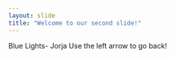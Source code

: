 ```yaml
---
layout: slide
title: "Welcome to our second slide!"
---
```

Blue Lights- Jorja
Use the left arrow to go back!
